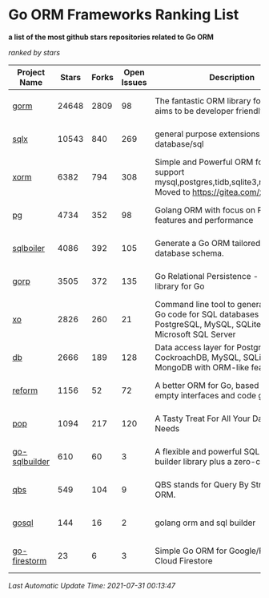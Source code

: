 Go ORM Frameworks Ranking List
==========

**a list of the most github stars repositories related to Go ORM**

*ranked by stars*

| Project Name | Stars | Forks | Open Issues | Description | Last Commit |
| ------------ | ----- | ----- | ----------- | ----------- | ----------- |
| [gorm](https://github.com/go-gorm/gorm) | 24648 | 2809 | 98 | The fantastic ORM library for Golang, aims to be developer friendly | 2021-07-14 13:45:23 |
| [sqlx](https://github.com/jmoiron/sqlx) | 10543 | 840 | 269 | general purpose extensions to golang's database/sql | 2021-05-15 17:05:56 |
| [xorm](https://github.com/go-xorm/xorm) | 6382 | 794 | 308 | Simple and Powerful ORM for Go, support mysql,postgres,tidb,sqlite3,mssql,oracle, Moved to https://gitea.com/xorm/xorm | 2019-10-15 07:03:49 |
| [pg](https://github.com/go-pg/pg) | 4734 | 352 | 98 | Golang ORM with focus on PostgreSQL features and performance | 2021-07-23 05:43:15 |
| [sqlboiler](https://github.com/volatiletech/sqlboiler) | 4086 | 392 | 105 | Generate a Go ORM tailored to your database schema. | 2021-06-07 04:13:44 |
| [gorp](https://github.com/go-gorp/gorp) | 3505 | 372 | 135 | Go Relational Persistence - an ORM-ish library for Go | 2021-03-04 16:05:55 |
| [xo](https://github.com/xo/xo) | 2826 | 260 | 21 | Command line tool to generate idiomatic Go code for SQL databases supporting PostgreSQL, MySQL, SQLite, Oracle, and Microsoft SQL Server | 2021-07-28 23:51:42 |
| [db](https://github.com/upper/db) | 2666 | 189 | 128 | Data access layer for PostgreSQL, CockroachDB, MySQL, SQLite and MongoDB with ORM-like features. | 2021-07-12 16:23:38 |
| [reform](https://github.com/go-reform/reform) | 1156 | 52 | 72 | A better ORM for Go, based on non-empty interfaces and code generation. | 2021-04-06 08:18:56 |
| [pop](https://github.com/gobuffalo/pop) | 1094 | 217 | 120 | A Tasty Treat For All Your Database Needs | 2021-05-06 20:20:59 |
| [go-sqlbuilder](https://github.com/huandu/go-sqlbuilder) | 610 | 60 | 3 | A flexible and powerful SQL string builder library plus a zero-config ORM. | 2021-07-25 07:34:47 |
| [qbs](https://github.com/coocood/qbs) | 549 | 104 | 9 | QBS stands for Query By Struct. A Go ORM. | 2017-04-18 01:16:07 |
| [gosql](https://github.com/rushteam/gosql) | 144 | 16 | 2 | golang orm and sql builder | 2021-06-21 07:03:35 |
| [go-firestorm](https://github.com/jschoedt/go-firestorm) | 23 | 6 | 3 | Simple Go ORM for Google/Firebase Cloud Firestore | 2020-07-07 16:31:05 |

*Last Automatic Update Time: 2021-07-31 00:13:47*